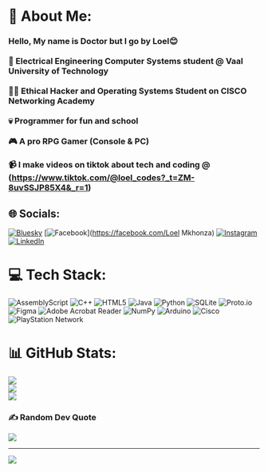 # 💫 About Me:
### Hello, My name is Doctor but I go by Loel😊<br><br>🧐 Electrical Engineering Computer Systems student @ Vaal University of Technology<br/><br>😶‍🌫️ Ethical Hacker and Operating Systems Student on CISCO Networking Academy<br/><br>💀 Programmer for fun and school<br/><br>🎮  A pro RPG Gamer (Console & PC)<br/><br>📹  I make videos on tiktok about tech and coding @ (https://www.tiktok.com/@loel_codes?_t=ZM-8uvSSJP85X4&_r=1)


## 🌐 Socials:
[![Bluesky](https://img.shields.io/badge/bluesky-0285FF?style=for-the-badge&logo=bluesky&logoColor=%23FFFFFF)](https://bsky.app/profile/Loel) [![Facebook](https://img.shields.io/badge/Facebook-%231877F2.svg?logo=Facebook&logoColor=white)](https://facebook.com/Loel Mkhonza) [![Instagram](https://img.shields.io/badge/Instagram-%23E4405F.svg?logo=Instagram&logoColor=white)](https://instagram.com/loel_stark) [![LinkedIn](https://img.shields.io/badge/LinkedIn-%230077B5.svg?logo=linkedin&logoColor=white)](https://www.linkedin.com/in/doctor-mkhonza-a86b3b291?utm_source=share&utm_campaign=share_via&utm_content=profile&utm_medium=android_app) 

# 💻 Tech Stack:
![AssemblyScript](https://img.shields.io/badge/assembly%20script-%23000000.svg?style=for-the-badge&logo=assemblyscript&logoColor=white) ![C++](https://img.shields.io/badge/c++-%2300599C.svg?style=for-the-badge&logo=c%2B%2B&logoColor=white) ![HTML5](https://img.shields.io/badge/html5-%23E34F26.svg?style=for-the-badge&logo=html5&logoColor=white) ![Java](https://img.shields.io/badge/java-%23ED8B00.svg?style=for-the-badge&logo=openjdk&logoColor=white) ![Python](https://img.shields.io/badge/python-3670A0?style=for-the-badge&logo=python&logoColor=ffdd54) ![SQLite](https://img.shields.io/badge/sqlite-%2307405e.svg?style=for-the-badge&logo=sqlite&logoColor=white) ![Proto.io](https://img.shields.io/badge/Proto.io-161637?style=for-the-badge&logo=proto.io&logoColor=00e5ff) ![Figma](https://img.shields.io/badge/figma-%23F24E1E.svg?style=for-the-badge&logo=figma&logoColor=white) ![Adobe Acrobat Reader](https://img.shields.io/badge/Adobe%20Acrobat%20Reader-EC1C24.svg?style=for-the-badge&logo=Adobe%20Acrobat%20Reader&logoColor=white) ![NumPy](https://img.shields.io/badge/numpy-%23013243.svg?style=for-the-badge&logo=numpy&logoColor=white) ![Arduino](https://img.shields.io/badge/-Arduino-00979D?style=for-the-badge&logo=Arduino&logoColor=white) ![Cisco](https://img.shields.io/badge/cisco-%23049fd9.svg?style=for-the-badge&logo=cisco&logoColor=black) ![PlayStation Network](https://img.shields.io/badge/PSN-%230070D1.svg?style=for-the-badge&logo=Playstation&logoColor=white)
# 📊 GitHub Stats:
![](https://github-readme-stats.vercel.app/api?username=Loel&theme=dark&hide_border=false&include_all_commits=false&count_private=false)<br/>
![](https://nirzak-streak-stats.vercel.app/?user=Loel&theme=dark&hide_border=false)<br/>
![](https://github-readme-stats.vercel.app/api/top-langs/?username=Loel&theme=dark&hide_border=false&include_all_commits=false&count_private=false&layout=compact)

### ✍️ Random Dev Quote
![](https://quotes-github-readme.vercel.app/api?type=horizontal&theme=tokyonight)

---
[![](https://visitcount.itsvg.in/api?id=Loel&icon=0&color=3)](https://visitcount.itsvg.in)

<!-- Proudly created with GPRM ( https://gprm.itsvg.in ) -->
